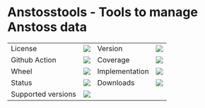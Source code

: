 # Anstosstools - Tools to manage Anstoss data

<table>
    <tr>
        <td>License</td>
        <td><img src='https://img.shields.io/pypi/l/anstosstools.svg'></td>
        <td>Version</td>
        <td><img src='https://img.shields.io/pypi/v/anstosstools.svg'></td>
    </tr>
    <tr>
        <td>Github Action</td>
        <td><img src='https://github.com/ericziethen/anstosstools/workflows/CI/badge.svg'></td>
        <td>Coverage</td>
        <td><img src='https://codecov.io/gh/ericziethen/anstosstools/branch/master/graph/badge.svg'></td>
    </tr>
    <tr>
        <td>Wheel</td>
        <td><img src='https://img.shields.io/pypi/wheel/anstosstools.svg'></td>
        <td>Implementation</td>
        <td><img src='https://img.shields.io/pypi/implementation/anstosstools.svg'></td>
    </tr>
    <tr>
        <td>Status</td>
        <td><img src='https://img.shields.io/pypi/status/anstosstools.svg'></td>
        <td>Downloads</td>
        <td><img src='https://img.shields.io/pypi/dm/anstosstools.svg'></td>
    </tr>
    <tr>
        <td>Supported versions</td>
        <td><img src='https://img.shields.io/pypi/pyversions/anstosstools.svg'></td>
    </tr>
</table>
